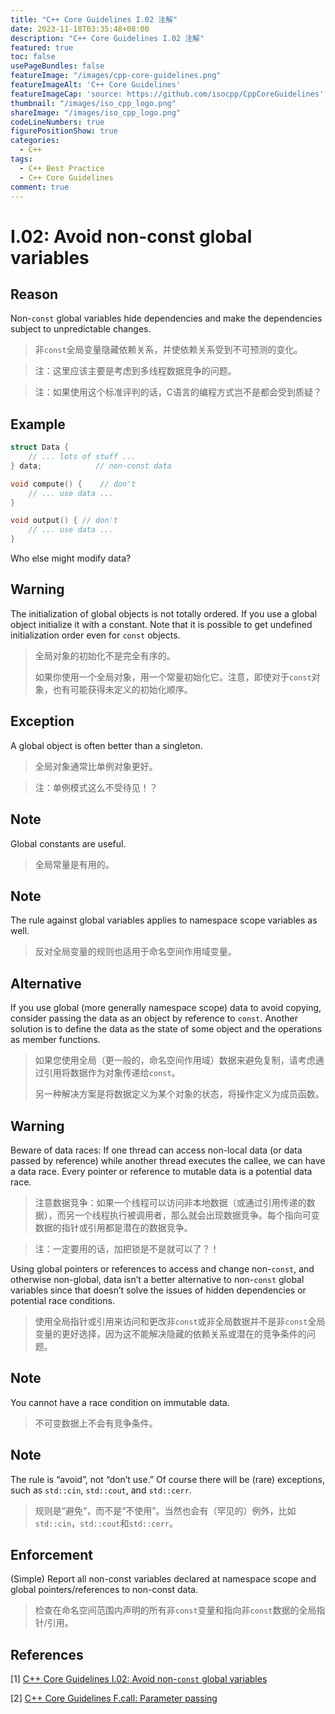 ```yaml
---
title: "C++ Core Guidelines I.02 注解"
date: 2023-11-18T03:35:48+08:00
description: "C++ Core Guidelines I.02 注解"
featured: true
toc: false
usePageBundles: false
featureImage: "/images/cpp-core-guidelines.png"
featureImageAlt: 'C++ Core Guidelines'
featureImageCap: 'source: https://github.com/isocpp/CppCoreGuidelines'
thumbnail: "/images/iso_cpp_logo.png"
shareImage: "/images/iso_cpp_logo.png"
codeLineNumbers: true
figurePositionShow: true
categories:
  - C++
tags:
  - C++ Best Practice
  - C++ Core Guidelines
comment: true
---
```


# I.02: Avoid non-const global variables

## Reason

Non-`const` global variables hide dependencies and make the dependencies subject to unpredictable changes.

>非`const`全局变量隐藏依赖关系，并使依赖关系受到不可预测的变化。

> 注：这里应该主要是考虑到多线程数据竞争的问题。

> 注：如果使用这个标准评判的话，C语言的编程方式岂不是都会受到质疑？

## Example

```c++
struct Data {
    // ... lots of stuff ...
} data;            // non-const data

void compute() {	// don't
    // ... use data ...
}

void output() {	// don't
    // ... use data ...
}
```

Who else might modify data?

## Warning

The initialization of global objects is not totally ordered. If you use a global object initialize it with a constant. Note that it is possible to get undefined initialization order even for `const` objects.

>全局对象的初始化不是完全有序的。
>
>如果你使用一个全局对象，用一个常量初始化它。注意，即使对于`const`对象，也有可能获得未定义的初始化顺序。

## Exception

A global object is often better than a singleton.

>全局对象通常比单例对象更好。

> 注：单例模式这么不受待见！？

## Note

Global constants are useful.

>全局常量是有用的。

## Note

The rule against global variables applies to namespace scope variables as well.

>反对全局变量的规则也适用于命名空间作用域变量。

## Alternative

If you use global (more generally namespace scope) data to avoid copying, consider passing the data as an object by reference to `const`. Another solution is to define the data as the state of some object and the operations as member functions.

> 如果您使用全局（更一般的，命名空间作用域）数据来避免复制，请考虑通过引用将数据作为对象传递给`const`。
>
> 另一种解决方案是将数据定义为某个对象的状态，将操作定义为成员函数。

## Warning

Beware of data races: If one thread can access non-local data (or data passed by reference) while another thread executes the callee, we can have a data race. Every pointer or reference to mutable data is a potential data race.

>注意数据竞争：如果一个线程可以访问非本地数据（或通过引用传递的数据），而另一个线程执行被调用者，那么就会出现数据竞争。每个指向可变数据的指针或引用都是潜在的数据竞争。

> 注：一定要用的话，加把锁是不是就可以了？！

Using global pointers or references to access and change non-`const`, and otherwise non-global, data isn’t a better alternative to non-`const` global variables since that doesn’t solve the issues of hidden dependencies or potential race conditions.

>使用全局指针或引用来访问和更改非`const`或非全局数据并不是非`const`全局变量的更好选择，因为这不能解决隐藏的依赖关系或潜在的竞争条件的问题。

## Note

You cannot have a race condition on immutable data.

> 不可变数据上不会有竞争条件。

## Note

The rule is “avoid”, not “don’t use.” Of course there will be (rare) exceptions, such as `std::cin`, `std::cout`, and `std::cerr`.

>规则是“避免”，而不是“不使用”。当然也会有（罕见的）例外，比如`std::cin`，`std::cout`和`std::cerr`。

## Enforcement

(Simple) Report all non-const variables declared at namespace scope and global pointers/references to non-const data.

> 检查在命名空间范围内声明的所有非`const`变量和指向非`const`数据的全局指针/引用。

## References

[1] [C++ Core Guidelines I.02: Avoid non-`const` global variables](https://isocpp.github.io/CppCoreGuidelines/CppCoreGuidelines#i2-avoid-non-const-global-variables)

[2] [C++ Core Guidelines F.call: Parameter passing](https://isocpp.github.io/CppCoreGuidelines/CppCoreGuidelines#fcall-parameter-passing)
